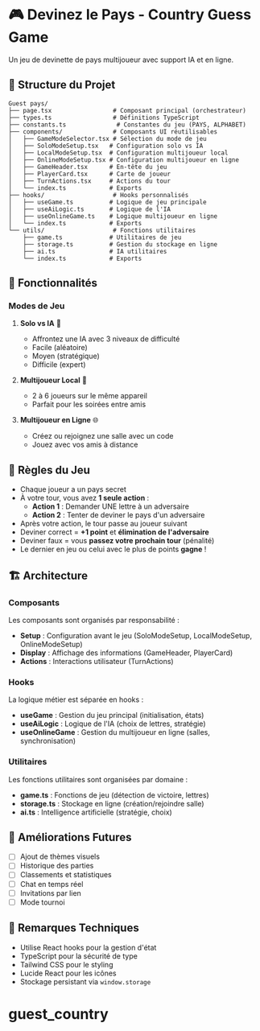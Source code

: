 # 🎮 Devinez le Pays - Country Guess Game

Un jeu de devinette de pays multijoueur avec support IA et en ligne.

## 📁 Structure du Projet

```
Guest pays/
├── page.tsx                 # Composant principal (orchestrateur)
├── types.ts                 # Définitions TypeScript
├── constants.ts              # Constantes du jeu (PAYS, ALPHABET)
├── components/              # Composants UI réutilisables
│   ├── GameModeSelector.tsx # Sélection du mode de jeu
│   ├── SoloModeSetup.tsx   # Configuration solo vs IA
│   ├── LocalModeSetup.tsx  # Configuration multijoueur local
│   ├── OnlineModeSetup.tsx # Configuration multijoueur en ligne
│   ├── GameHeader.tsx      # En-tête du jeu
│   ├── PlayerCard.tsx      # Carte de joueur
│   ├── TurnActions.tsx     # Actions du tour
│   └── index.ts            # Exports
├── hooks/                   # Hooks personnalisés
│   ├── useGame.ts          # Logique de jeu principale
│   ├── useAiLogic.ts       # Logique de l'IA
│   ├── useOnlineGame.ts    # Logique multijoueur en ligne
│   └── index.ts            # Exports
└── utils/                   # Fonctions utilitaires
    ├── game.ts             # Utilitaires de jeu
    ├── storage.ts          # Gestion du stockage en ligne
    ├── ai.ts               # IA utilitaires
    └── index.ts            # Exports
```

## 🎯 Fonctionnalités

### Modes de Jeu

1. **Solo vs IA** 🤖
   - Affrontez une IA avec 3 niveaux de difficulté
   - Facile (aléatoire)
   - Moyen (stratégique)
   - Difficile (expert)

2. **Multijoueur Local** 👥
   - 2 à 6 joueurs sur le même appareil
   - Parfait pour les soirées entre amis

3. **Multijoueur en Ligne** 🌐
   - Créez ou rejoignez une salle avec un code
   - Jouez avec vos amis à distance

## 🎲 Règles du Jeu

- Chaque joueur a un pays secret
- À votre tour, vous avez **1 seule action** :
  - **Action 1** : Demander UNE lettre à un adversaire
  - **Action 2** : Tenter de deviner le pays d'un adversaire
- Après votre action, le tour passe au joueur suivant
- Deviner correct = **+1 point** et **élimination de l'adversaire**
- Deviner faux = vous **passez votre prochain tour** (pénalité)
- Le dernier en jeu ou celui avec le plus de points **gagne** !

## 🏗️ Architecture

### Composants

Les composants sont organisés par responsabilité :
- **Setup** : Configuration avant le jeu (SoloModeSetup, LocalModeSetup, OnlineModeSetup)
- **Display** : Affichage des informations (GameHeader, PlayerCard)
- **Actions** : Interactions utilisateur (TurnActions)

### Hooks

La logique métier est séparée en hooks :
- **useGame** : Gestion du jeu principal (initialisation, états)
- **useAiLogic** : Logique de l'IA (choix de lettres, stratégie)
- **useOnlineGame** : Gestion du multijoueur en ligne (salles, synchronisation)

### Utilitaires

Les fonctions utilitaires sont organisées par domaine :
- **game.ts** : Fonctions de jeu (détection de victoire, lettres)
- **storage.ts** : Stockage en ligne (création/rejoindre salle)
- **ai.ts** : Intelligence artificielle (stratégie, choix)

## 🚀 Améliorations Futures

- [ ] Ajout de thèmes visuels
- [ ] Historique des parties
- [ ] Classements et statistiques
- [ ] Chat en temps réel
- [ ] Invitations par lien
- [ ] Mode tournoi

## 📝 Remarques Techniques

- Utilise React hooks pour la gestion d'état
- TypeScript pour la sécurité de type
- Tailwind CSS pour le styling
- Lucide React pour les icônes
- Stockage persistant via `window.storage`

# guest_country
